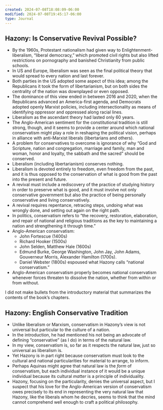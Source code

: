 ```yaml
---
created: 2024-07-08T18:08:09-06:00
modified: 2024-07-08T19:45:17-06:00
type: Journal
---
```


## Hazony: Is Conservative Revival Possible?

- By the 1960s, Protestant nationalism had
  given way to Enlightenment-liberalism,
  “liberal democracy,” which promoted civil
  rights but also lifted restrictions on
  pornography and banished Christianity from
  public schools.
- In US and Europe, liberalism was seen as
  the final political theory that would
  spread to every nation and last forever.
- Both parties in the US adopted some aspect
  of this idea; among the Republicans it
  took the form of libertarianism, but on
  both sides the centrality of the nation
  was downplayed or even opposed.
- The dominance of this view ended in
  between 2016 and 2020, when the
  Republicans advanced an America-first
  agenda, and Democrats adopted openly
  Marxist policies, including
  intersectionality as means of identifying
  oppressor and oppressed along racial
  lines.
- Liberalism as the ascendant theory had
  lasted only 60 years.
- The Anglo-American sentiment for the
  constitutional tradition is still strong,
  though, and it seems to provide a center
  around which national conservatism might
  play a role in reshaping the political
  vision, perhaps in alliance with
  anti-Marxist liberals (libertarians and
  others).
- A problem for conservatives to overcome is
  ignorance of why “God and Scripture,
  nation and congregation, marriage and
  family, man and woman, honor and loyalty,
  the sabbath and the sacred” should be
  conserved.
- Liberalism (including libertarianism)
  conserves nothing.
- Liberalism is devoted entirely to freedom,
  even freedom from the past, and it is thus
  opposed to the conservation of what is
  good from the past into the present and
  future.
- A revival must include a rediscovery of
  the practice of studying history in order
  to preserve what is good, and it must
  involve not only conservative government
  but also the practice of being personally
  conservative and living conservatively.
- A revival requires repentance, retracing
  steps, undoing what was wrongly done, and
  setting out again on the right path.
- In politics, conservatism refers to “the
  recovery, restoration, elaboration, and
  repair of national and religious
  traditions as the key to maintaining a
  nation and strengthening it through time.”
- Anglo-American conservatism:
  - John Fortescue (1400s)
  - Richard Hooker (1500s)
  - John Selden, Matthew Hale (1600s)
  - Edmund Burke, George Washington, John
    Jay, John Adams, Gouverneur Morris,
    Alexander Hamilton (1700s).
  - Daniel Webster (1800s) espoused what
    Hazony calls “national conservatism.”
- Anglo-American conservatism properly
  becomes national conservatism whenever
  forces threaten to dissolve the nation,
  whether from within or from without.

I did not make bullets from the introductory
material that summarizes the contents of the
book’s chapters.

## Hazony: English Conservative Tradition

- Unlike liberalism or Marxism, conservatism
  in Hazony’s view is not universal but
  particular to the culture of a nation.
- In the introduction, he had mentioned his
  not being an advocate of defining
  “conservative” (as I do) in terms of the
  natural law.
- In my view, conservatism is, so far as it
  respects the natural law, just so
  universal as liberalism is.
- Yet Hazony is in part right because
  conservatism must look to the cultural and
  national particularities for material to
  arrange, to inform.
- Perhaps Aquinas might agree that natural
  law is the _form_ of conservatism, but
  each individual instance of it would be a
  unique individual because its cultural
  _matter_ is a principle of individuality.
- Hazony, focusing on the particularity,
  denies the universal aspect, but I suspect
  that his love for the Anglo-American
  version of conservatism owes precisely to
  its end in representing the very natural
  law that Hazony, like the liberals whom he
  decries, seems to think that the mind
  cannot comprehend well enough to craft a
  political philosophy.

<!-- EOF -->
